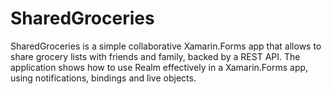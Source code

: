 # SharedGroceries

SharedGroceries is a simple collaborative Xamarin.Forms app that allows to share grocery lists with friends and family, backed by a REST API. The application shows how to use Realm effectively in a Xamarin.Forms app, using notifications, bindings and live objects.
